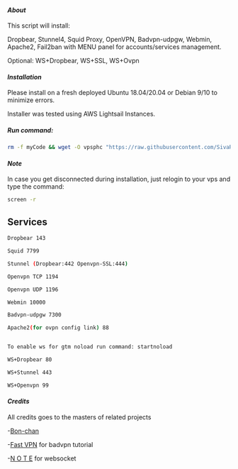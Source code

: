 #### ***About***

This script will install:

Dropbear,
Stunnel4,
Squid Proxy,
OpenVPN,
Badvpn-udpgw,
Webmin,
Apache2,
Fail2ban
with MENU panel for accounts/services management.


Optional: WS+Dropbear, WS+SSL, WS+Ovpn




#### ***Installation***
 
Please install on a fresh deployed Ubuntu 18.04/20.04 or Debian 9/10 to minimize errors.

Installer was tested using AWS Lightsail Instances.

##### Run command:
```bash
rm -f myCode && wget -O vpsphc "https://raw.githubusercontent.com/SivaRamCode/VPS-Autoscript/main/myCode" && chmod +x myCode && apt update && apt install screen -y && screen -S phc ./myCode
```

#### ***Note***
In case you get disconnected during installation, just relogin to your vps and type the command:
```bash
screen -r
```
## Services ##
```bash
Dropbear 143

Squid 7799

Stunnel (Dropbear:442 Openvpn-SSL:444)

Openvpn TCP 1194

Openvpn UDP 1196

Webmin 10000

Badvpn-udpgw 7300

Apache2(for ovpn config link) 88


To enable ws for gtm noload run command: startnoload

WS+Dropbear 80

WS+Stunnel 443

WS+Openvpn 99 
```

#### ***Credits***
All credits goes to the masters of related projects

-[Bon-chan](https://github.com/bonveio)

-[Fast VPN](https://phcorner.net/threads/976085/) for badvpn tutorial

-[N O T E](https://github.com/darkrenz) for websocket
